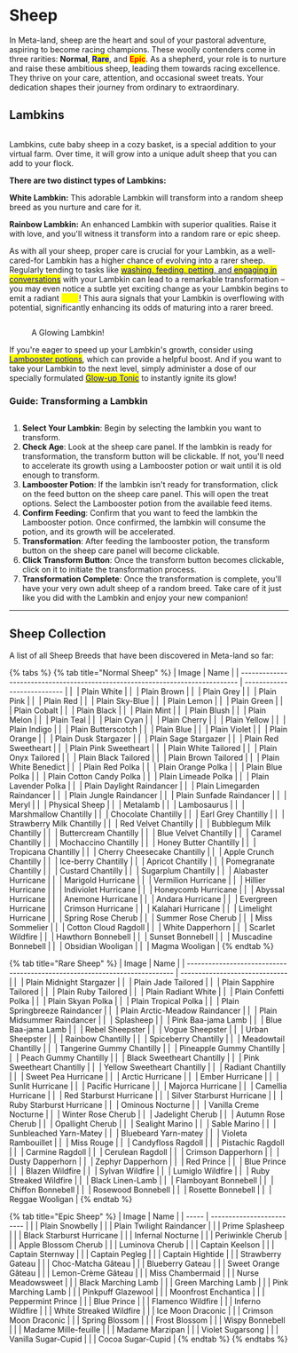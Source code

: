 # Sheep

In Meta-land, sheep are the heart and soul of your pastoral adventure, aspiring to become racing champions. These woolly contenders come in three rarities: **Normal**, <mark style="color:blue;">**Rare**</mark>, and <mark style="color:red;">**Epic**</mark>. As a shepherd, your role is to nurture and raise these ambitious sheep, leading them towards racing excellence. They thrive on your care, attention, and occasional sweet treats. Your dedication shapes their journey from ordinary to extraordinary.

##

## **Lambkins**

<figure><img src="../../.gitbook/assets/img_sheepfarm (1).jpg" alt=""><figcaption></figcaption></figure>

Lambkins, cute baby sheep in a cozy basket, is a special addition to your virtual farm. Over time, it will grow into a unique adult sheep that you can add to your flock.&#x20;



**There are two distinct types of Lambkins:**

**White Lambkin:** This adorable Lambkin will transform into a random sheep breed as you nurture and care for it.

**Rainbow Lambkin:** An enhanced Lambkin with superior qualities. Raise it with love, and you'll witness it transform into a random rare or epic sheep.



As with all your sheep, proper care is crucial for your Lambkin, as a well-cared-for Lambkin has a higher chance of evolving into a rarer sheep. Regularly tending to tasks like [<mark style="color:blue;">washing, feeding, petting</mark>, and <mark style="color:blue;">engaging in conversations</mark>](../sheep-farming/sheep-care.md) with your Lambkin can lead to a remarkable transformation – you may even notice a subtle yet exciting change as your Lambkin begins to emit a radiant <mark style="color:yellow;">glow</mark>! This aura signals that your Lambkin is overflowing with potential, significantly enhancing its odds of maturing into a rarer breed.&#x20;

<figure><img src="../../.gitbook/assets/GlowingLambkin gif.gif" alt=""><figcaption><p>A Glowing Lambkin!</p></figcaption></figure>



If you're eager to speed up your Lambkin's growth, consider using [<mark style="color:blue;">Lambooster potions</mark>](broken-reference), which can provide a helpful boost. And if you want to take your Lambkin to the next level, simply administer a dose of our specially formulated [<mark style="color:blue;">Glow-up Tonic</mark>](../consumable-items.md) to instantly ignite its glow!



### Guide: Transforming a Lambkin

<figure><img src="../../.gitbook/assets/Lambooster gif.gif" alt=""><figcaption></figcaption></figure>

1. **Select Your Lambkin**: Begin by selecting the lambkin you want to transform.&#x20;
2. **Check Age**: Look at the sheep care panel. If the lambkin is ready for transformation, the transform button will be clickable. If not, you'll need to accelerate its growth using a Lambooster potion or wait until it is old enough to transform.
3. **Lambooster Potion**: If the lambkin isn't ready for transformation, click on the feed button on the sheep care panel. This will open the treat options. Select the Lambooster potion from the available feed items.
4. **Confirm Feeding**: Confirm that you want to feed the lambkin the Lambooster potion. Once confirmed, the lambkin will consume the potion, and its growth will be accelerated.
5. **Transformation**: After feeding the lambooster potion, the transform button on the sheep care panel will become clickable.
6. **Click Transform Button**: Once the transform button becomes clickable, click on it to initiate the transformation process.
7. **Transformation Complete**: Once the transformation is complete, you'll have your very own adult sheep of a random breed. Take care of it just like you did with the Lambkin and enjoy your new companion!



***

##

## Sheep Collection

A list of all Sheep Breeds that have been discovered in Meta-land so far:

{% tabs %}
{% tab title="Normal Sheep" %}
| Image                                                                         | Name                        |
| ----------------------------------------------------------------------------- | --------------------------- |
| <img src="../../.gitbook/assets/100.png" alt="" data-size="original">         | Plain White                 |
| <img src="../../.gitbook/assets/101.png" alt="" data-size="original">         | Plain Brown                 |
| <img src="../../.gitbook/assets/102 (3).png" alt="" data-size="original">     | Plain Grey                  |
| <img src="../../.gitbook/assets/103 (1).png" alt="" data-size="original">     | Plain Pink                  |
| <img src="../../.gitbook/assets/104 (2).png" alt="" data-size="original">     | Plain Red                   |
| <img src="../../.gitbook/assets/105.png" alt="" data-size="original">         | Plain Sky-Blue              |
| <img src="../../.gitbook/assets/106 (2).png" alt="" data-size="original">     | Plain Lemon                 |
| <img src="../../.gitbook/assets/107 (1).png" alt="" data-size="original">     | Plain Green                 |
| <img src="../../.gitbook/assets/108 (1).png" alt="" data-size="original">     | Plain Cobalt                |
| <img src="../../.gitbook/assets/109 (1).png" alt="" data-size="original">     | Plain Black                 |
| <img src="../../.gitbook/assets/110 (2).png" alt="" data-size="original">     | Plain Mint                  |
| <img src="../../.gitbook/assets/111.png" alt="" data-size="original">         | Plain Blush                 |
| <img src="../../.gitbook/assets/112.png" alt="" data-size="original">         | Plain Melon                 |
| <img src="../../.gitbook/assets/113 (1) (4).png" alt="" data-size="original"> | Plain Teal                  |
| <img src="../../.gitbook/assets/114 (1).png" alt="" data-size="original">     | Plain Cyan                  |
| <img src="../../.gitbook/assets/115.png" alt="" data-size="original">         | Plain Cherry                |
| <img src="../../.gitbook/assets/116.png" alt="" data-size="original">         | Plain Yellow                |
| <img src="../../.gitbook/assets/117.png" alt="" data-size="original">         | Plain Indigo                |
| <img src="../../.gitbook/assets/118 (1).png" alt="" data-size="original">     | Plain Butterscotch          |
| <img src="../../.gitbook/assets/119.png" alt="" data-size="original">         | Plain Blue                  |
| <img src="../../.gitbook/assets/120 (1).png" alt="" data-size="original">     | Plain Violet                |
| <img src="../../.gitbook/assets/160 (1).png" alt="" data-size="original">     | Plain Orange                |
| <img src="../../.gitbook/assets/121.png" alt="" data-size="original">         | Plain Dusk Stargazer        |
| <img src="../../.gitbook/assets/122 (1).png" alt="" data-size="original">     | Plain Sage Stargazer        |
| <img src="../../.gitbook/assets/125 (1).png" alt="" data-size="original">     | Plain Red Sweetheart        |
| <img src="../../.gitbook/assets/126.png" alt="" data-size="original">         | Plain Pink Sweetheart       |
| <img src="../../.gitbook/assets/128 (1).png" alt="" data-size="original">     | Plain White Tailored        |
| <img src="../../.gitbook/assets/129.png" alt="" data-size="original">         | Plain Onyx Tailored         |
| <img src="../../.gitbook/assets/130 (1).png" alt="" data-size="original">     | Plain Black Tailored        |
| <img src="../../.gitbook/assets/132.png" alt="" data-size="original">         | Plain Brown Tailored        |
| <img src="../../.gitbook/assets/142.png" alt="" data-size="original">         | Plain White Benedict        |
| <img src="../../.gitbook/assets/143.png" alt="" data-size="original">         | Plain Red Polka             |
| <img src="../../.gitbook/assets/144 (1).png" alt="" data-size="original">     | Plain Orange Polka          |
| <img src="../../.gitbook/assets/145.png" alt="" data-size="original">         | Plain Blue Polka            |
| <img src="../../.gitbook/assets/147.png" alt="" data-size="original">         | Plain Cotton Candy Polka    |
| <img src="../../.gitbook/assets/148.png" alt="" data-size="original">         | Plain Limeade Polka         |
| <img src="../../.gitbook/assets/150.png" alt="" data-size="original">         | Plain Lavender Polka        |
| <img src="../../.gitbook/assets/152.png" alt="" data-size="original">         | Plain Daylight Raindancer   |
| <img src="../../.gitbook/assets/153.png" alt="" data-size="original">         | Plain Limegarden Raindancer |
| <img src="../../.gitbook/assets/157.png" alt="" data-size="original">         | Plain Jungle Raindancer     |
| <img src="../../.gitbook/assets/159.png" alt="" data-size="original">         | Plain Sunfade Raindancer    |
| <img src="../../.gitbook/assets/184.png" alt="" data-size="original">         | Meryl                       |
| <img src="../../.gitbook/assets/187.png" alt="" data-size="original">         | Physical Sheep              |
| <img src="../../.gitbook/assets/188.png" alt="" data-size="original">         | Metalamb                    |
| <img src="../../.gitbook/assets/189.png" alt="" data-size="original">         | Lambosaurus                 |
| <img src="../../.gitbook/assets/200 (1).png" alt="" data-size="original">     | Marshmallow Chantilly       |
| <img src="../../.gitbook/assets/202.png" alt="" data-size="original">         | Chocolate Chantilly         |
| <img src="../../.gitbook/assets/203.png" alt="" data-size="original">         | Earl Grey Chantilly         |
| <img src="../../.gitbook/assets/204.png" alt="" data-size="original">         | Strawberry Milk Chantilly   |
| <img src="../../.gitbook/assets/205.png" alt="" data-size="original">         | Red Velvet Chantilly        |
| <img src="../../.gitbook/assets/206.png" alt="" data-size="original">         | Bubblegum Milk Chantilly    |
| <img src="../../.gitbook/assets/207.png" alt="" data-size="original">         | Buttercream Chantilly       |
| <img src="../../.gitbook/assets/208.png" alt="" data-size="original">         | Blue Velvet Chantilly       |
| <img src="../../.gitbook/assets/210.png" alt="" data-size="original">         | Caramel Chantilly           |
| <img src="../../.gitbook/assets/211.png" alt="" data-size="original">         | Mochaccino Chantilly        |
| <img src="../../.gitbook/assets/212.png" alt="" data-size="original">         | Honey Butter Chantilly      |
| <img src="../../.gitbook/assets/214.png" alt="" data-size="original">         | Tropicana Chantilly         |
| <img src="../../.gitbook/assets/215.png" alt="" data-size="original">         | Cherry Cheesecake Chantilly |
| <img src="../../.gitbook/assets/216 (2).png" alt="" data-size="original">     | Apple Crunch Chantilly      |
| <img src="../../.gitbook/assets/217.png" alt="" data-size="original">         | Ice-berry Chantilly         |
| <img src="../../.gitbook/assets/218.png" alt="" data-size="original">         | Apricot Chantilly           |
| <img src="../../.gitbook/assets/220.png" alt="" data-size="original">         | Pomegranate Chantilly       |
| <img src="../../.gitbook/assets/224.png" alt="" data-size="original">         | Custard Chantilly           |
| <img src="../../.gitbook/assets/225.png" alt="" data-size="original">         | Sugarplum Chantilly         |
| <img src="../../.gitbook/assets/300 (1) (1).png" alt="" data-size="original"> | Alabaster Hurricane         |
| <img src="../../.gitbook/assets/301 (1) (1).png" alt="" data-size="original"> | Marigold Hurricane          |
| <img src="../../.gitbook/assets/302 (1) (1).png" alt="" data-size="original"> | Vermilion Hurricane         |
| <img src="../../.gitbook/assets/303.png" alt="" data-size="original">         | Hillier Hurricane           |
| <img src="../../.gitbook/assets/304.png" alt="" data-size="original">         | Indiviolet Hurricane        |
| <img src="../../.gitbook/assets/305.png" alt="" data-size="original">         | Honeycomb Hurricane         |
| <img src="../../.gitbook/assets/306.png" alt="" data-size="original">         | Abyssal Hurricane           |
| <img src="../../.gitbook/assets/307.png" alt="" data-size="original">         | Anemone Hurricane           |
| <img src="../../.gitbook/assets/308.png" alt="" data-size="original">         | Andara Hurricane            |
| <img src="../../.gitbook/assets/309.png" alt="" data-size="original">         | Evergreen Hurricane         |
| <img src="../../.gitbook/assets/315.png" alt="" data-size="original">         | Crimson Hurricane           |
| <img src="../../.gitbook/assets/316.png" alt="" data-size="original">         | Kalahari Hurricane          |
| <img src="../../.gitbook/assets/317.png" alt="" data-size="original">         | Limelight Hurricane         |
| <img src="../../.gitbook/assets/604.png" alt="" data-size="original">         | Spring Rose Cherub          |
| <img src="../../.gitbook/assets/619.png" alt="" data-size="original">         | Summer Rose Cherub          |
| <img src="../../.gitbook/assets/1010 (1).png" alt="" data-size="original">    | Miss Sommelier              |
| <img src="../../.gitbook/assets/1100 (1).png" alt="" data-size="original">    | Cotton Cloud Ragdoll        |
| <img src="../../.gitbook/assets/1200.png" alt="" data-size="original">        | White Dapperhorn            |
| <img src="../../.gitbook/assets/1601.png" alt="" data-size="original">        | Scarlet Wildfire            |
| <img src="../../.gitbook/assets/2500 (1).png" alt="" data-size="original">    | Hawthorn Bonnebell          |
| <img src="../../.gitbook/assets/2504 (1).png" alt="" data-size="original">    | Sunset Bonnebell            |
| <img src="../../.gitbook/assets/2511.png" alt="" data-size="original">        | Muscadine Bonnebell         |
| <img src="../../.gitbook/assets/K7XyInVgk.png" alt="" data-size="original">   | Obsidian Wooligan           |
| <img src="../../.gitbook/assets/2604.png" alt="" data-size="original">        | Magma Wooligan              |
{% endtab %}

{% tab title="Rare Sheep" %}
| Image                                                                      | Name                           |
| -------------------------------------------------------------------------- | ------------------------------ |
| <img src="../../.gitbook/assets/123.png" alt="" data-size="original">      | Plain Midnight Stargazer       |
| <img src="../../.gitbook/assets/131.png" alt="" data-size="original">      | Plain Jade Tailored            |
| <img src="../../.gitbook/assets/133.png" alt="" data-size="original">      | Plain Sapphire Tailored        |
| <img src="../../.gitbook/assets/134.png" alt="" data-size="original">      | Plain Ruby Tailored            |
| <img src="../../.gitbook/assets/141.png" alt="" data-size="original">      | Plain Radiant White            |
| <img src="../../.gitbook/assets/146.png" alt="" data-size="original">      | Plain Confetti Polka           |
| <img src="../../.gitbook/assets/149.png" alt="" data-size="original">      | Plain Skyan Polka              |
| <img src="../../.gitbook/assets/151.png" alt="" data-size="original">      | Plain Tropical Polka           |
| <img src="../../.gitbook/assets/154.png" alt="" data-size="original">      | Plain Springbreeze Raindancer  |
| <img src="../../.gitbook/assets/155.png" alt="" data-size="original">      | Plain Arctic-Meadow Raindancer |
| <img src="../../.gitbook/assets/156.png" alt="" data-size="original">      | Plain Midsummer Raindancer     |
| <img src="../../.gitbook/assets/186 (1).png" alt="" data-size="original">  | Splasheep                      |
| <img src="../../.gitbook/assets/194.png" alt="" data-size="original">      | Pink Baa-jama Lamb             |
| <img src="../../.gitbook/assets/195.png" alt="" data-size="original">      | Blue Baa-jama Lamb             |
| <img src="../../.gitbook/assets/197.png" alt="" data-size="original">      | Rebel Sheepster                |
| <img src="../../.gitbook/assets/196.png" alt="" data-size="original">      | Vogue Sheepster                |
| <img src="../../.gitbook/assets/198.png" alt="" data-size="original">      | Urban Sheepster                |
| <img src="../../.gitbook/assets/209.png" alt="" data-size="original">      | Rainbow Chantilly              |
| <img src="../../.gitbook/assets/213.png" alt="" data-size="original">      | Spiceberry Chantilly           |
| <img src="../../.gitbook/assets/219.png" alt="" data-size="original">      | Meadowtail Chantilly           |
| <img src="../../.gitbook/assets/221 (1).png" alt="" data-size="original">  | Tangerine Gummy Chantilly      |
| <img src="../../.gitbook/assets/222.png" alt="" data-size="original">      | Pineapple Gummy Chantilly      |
| <img src="../../.gitbook/assets/223.png" alt="" data-size="original">      | Peach Gummy Chantilly          |
| <img src="../../.gitbook/assets/226.png" alt="" data-size="original">      | Black Sweetheart Chantilly     |
| <img src="../../.gitbook/assets/228.png" alt="" data-size="original">      | Pink Sweetheart Chantilly      |
| <img src="../../.gitbook/assets/229.png" alt="" data-size="original">      | Yellow Sweetheart Chantilly    |
| <img src="../../.gitbook/assets/290.png" alt="" data-size="original">      | Radiant Chantilly              |
| <img src="../../.gitbook/assets/310.png" alt="" data-size="original">      | Sweet Pea Hurricane            |
| <img src="../../.gitbook/assets/311 (1).png" alt="" data-size="original">  | Arctic Hurricane               |
| <img src="../../.gitbook/assets/312.png" alt="" data-size="original">      | Ember Hurricane                |
| <img src="../../.gitbook/assets/313.png" alt="" data-size="original">      | Sunlit Hurricane               |
| <img src="../../.gitbook/assets/314.png" alt="" data-size="original">      | Pacific Hurricane              |
| <img src="../../.gitbook/assets/318 (1).png" alt="" data-size="original">  | Majorca Hurricane              |
| <img src="../../.gitbook/assets/319.png" alt="" data-size="original">      | Camellia Hurricane             |
| <img src="../../.gitbook/assets/320.png" alt="" data-size="original">      | Red Starburst Hurricane        |
| <img src="../../.gitbook/assets/322.png" alt="" data-size="original">      | Silver Starburst Hurricane     |
| <img src="../../.gitbook/assets/323.png" alt="" data-size="original">      | Ruby Starburst Hurricane       |
| <img src="../../.gitbook/assets/402.png" alt="" data-size="original">      | Ominous Nocturne               |
| <img src="../../.gitbook/assets/416 (1).png" alt="" data-size="original">  | Vanilla Creme Nocturne         |
| <img src="../../.gitbook/assets/606.png" alt="" data-size="original">      | Winter Rose Cherub             |
| <img src="../../.gitbook/assets/610.png" alt="" data-size="original">      | Jadelight Cherub               |
| <img src="../../.gitbook/assets/611.png" alt="" data-size="original">      | Autumn Rose Cherub             |
| <img src="../../.gitbook/assets/616.png" alt="" data-size="original">      | Opallight Cherub               |
| <img src="../../.gitbook/assets/718.png" alt="" data-size="original">      | Sealight Marino                |
| <img src="../../.gitbook/assets/720.png" alt="" data-size="original">      | Sable Marino                   |
| <img src="../../.gitbook/assets/804.png" alt="" data-size="original">      | Sunbleached Yarn-Matey         |
| <img src="../../.gitbook/assets/806 (1).png" alt="" data-size="original">  | Bluebeard Yarn-matey           |
| <img src="../../.gitbook/assets/1008.png" alt="" data-size="original">     | Violeta Rambouillet            |
| <img src="../../.gitbook/assets/1009.png" alt="" data-size="original">     | Miss Rouge                     |
| <img src="../../.gitbook/assets/1103.png" alt="" data-size="original">     | Candyfloss Ragdoll             |
| <img src="../../.gitbook/assets/1104.png" alt="" data-size="original">     | Pistachic Ragdoll              |
| <img src="../../.gitbook/assets/1109.png" alt="" data-size="original">     | Carmine Ragdoll                |
| <img src="../../.gitbook/assets/1110.png" alt="" data-size="original">     | Cerulean Ragdoll               |
| <img src="../../.gitbook/assets/1202.png" alt="" data-size="original">     | Crimson Dapperhorn             |
| <img src="../../.gitbook/assets/1204.png" alt="" data-size="original">     | Dusty Dapperhorn               |
| <img src="../../.gitbook/assets/1209.png" alt="" data-size="original">     | Zephyr Dapperhorn              |
| <img src="../../.gitbook/assets/1513.png" alt="" data-size="original">     | Red Prince                     |
| <img src="../../.gitbook/assets/1514.png" alt="" data-size="original">     | Blue Prince                    |
| <img src="../../.gitbook/assets/1610.png" alt="" data-size="original">     | Blazen Wildfire                |
| <img src="../../.gitbook/assets/1611 (2).png" alt="" data-size="original"> | Sylvan Wildfire                |
| <img src="../../.gitbook/assets/1612.png" alt="" data-size="original">     | Lumiglo Wildfire               |
| <img src="../../.gitbook/assets/1621.png" alt="" data-size="original">     | Ruby Streaked Wildfire         |
| <img src="../../.gitbook/assets/2202 (1).png" alt="" data-size="original"> | Black Linen-Lamb               |
| <img src="../../.gitbook/assets/2513.png" alt="" data-size="original">     | Flamboyant Bonnebell           |
| <img src="../../.gitbook/assets/2514.png" alt="" data-size="original">     | Chiffon Bonnebell              |
| <img src="../../.gitbook/assets/2516.png" alt="" data-size="original">     | Rosewood Bonnebell             |
| <img src="../../.gitbook/assets/2517.png" alt="" data-size="original">     | Rosette Bonnebell              |
| <img src="../../.gitbook/assets/2602.png" alt="" data-size="original">     | Reggae Wooligan                |
{% endtab %}

{% tab title="Epic Sheep" %}
| Image | Name                      |
| ----- | ------------------------- |
|       | Plain Snowbelly           |
|       | Plain Twilight Raindancer |
|       | Prime Splasheep           |
|       | Black Starburst Hurricane |
|       | Infernal Nocturne         |
|       | Periwinkle Cherub         |
|       | Apple Blossom Cherub      |
|       | Luminova Cherub           |
|       | Captain Keelson           |
|       | Captain Sternway          |
|       | Captain Pegleg            |
|       | Captain Hightide          |
|       | Strawberry Gateau         |
|       | Choc-Matcha Gâteau        |
|       | Blueberry Gateau          |
|       | Sweet Orange Gâteau       |
|       | Lemon-Crème Gâteau        |
|       | Miss Chambermaid          |
|       | Nurse Meadowsweet         |
|       | Black Marching Lamb       |
|       | Green Marching Lamb       |
|       | Pink Marching Lamb        |
|       | Pinkpuff Glazewool        |
|       | Moonfrost Enchantica      |
|       | Peppermint Prince         |
|       | Blue Prince               |
|       | Flamenco Wildfire         |
|       | Inferno Wildfire          |
|       | White Streaked Wildfire   |
|       | Ice Moon Draconic         |
|       | Crimson Moon Draconic     |
|       | Spring Blossom            |
|       | Frost Blossom             |
|       | Wispy Bonnebell           |
|       | Madame Mille-feuille      |
|       | Madame Marzipan           |
|       | Violet Sugarsong          |
|       | Vanilla Sugar-Cupid       |
|       | Cocoa Sugar-Cupid         |
{% endtab %}
{% endtabs %}
